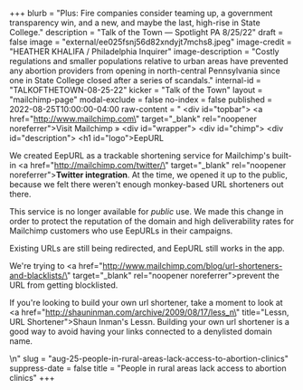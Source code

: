 +++
blurb = "Plus: Fire companies consider teaming up, a government transparency win, and a new, and maybe the last, high-rise in State College."
description = "Talk of the Town — Spotlight PA 8/25/22"
draft = false
image = "external/ee025fsnj56d82xndyjt7mchs8.jpeg"
image-credit = "HEATHER KHALIFA / Philadelphia Inquirer"
image-description = "Costly regulations and smaller populations relative to urban areas have prevented any abortion providers from opening in north-central Pennsylvania since one in State College closed after a series of scandals."
internal-id = "TALKOFTHETOWN-08-25-22"
kicker = "Talk of the Town"
layout = "mailchimp-page"
modal-exclude = false
no-index = false
published = 2022-08-25T10:00:00-04:00
raw-content = " <div id=\"topbar\"> <a href=\"http://www.mailchimp.com\" target=\"_blank\" rel=\"noopener noreferrer\">Visit Mailchimp »</a> </div> <div id=\"wrapper\"> <div id=\"chimp\"></div> <div id=\"description\"> <h1 id=\"logo\">EepURL</h1> <p>We created EepURL as a trackable shortening service for Mailchimp&#39;s built-in <a href=\"http://mailchimp.com/twitter/\" target=\"_blank\" rel=\"noopener noreferrer\"><b>Twitter integration</b></a>. At the time, we opened it up to the public, because we felt there weren&#39;t enough monkey-based URL shorteners out there.</p> <p>This service is no longer available for <em>public</em> use. We made this change in order to protect the reputation of the domain and high deliverability rates for Mailchimp customers who use EepURLs in their campaigns.</p> <p>Existing URLs are still being redirected, and EepURL still works in the app.</p> <p>We&#39;re trying to <a href=\"http://www.mailchimp.com/blog/url-shorteners-and-blacklists/\" target=\"_blank\" rel=\"noopener noreferrer\">prevent the URL from getting blocklisted.</a></p> <p>If you&#39;re looking to build your own url shortener, take a moment to look at <a href=\"http://shauninman.com/archive/2009/08/17/less_n\" title=\"Lessn, URL Shortener\">Shaun Inman&#39;s Lessn</a>. Building your own url shortener is a good way to avoid having your links connected to a denylisted domain name.</p> </div> </div>  \n"
slug = "aug-25-people-in-rural-areas-lack-access-to-abortion-clinics"
suppress-date = false
title = "People in rural areas lack access to abortion clinics"
+++


